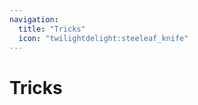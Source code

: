 ```yaml
---
navigation:
  title: "Tricks"
  icon: "twilightdelight:steeleaf_knife"
---
```


# Tricks

<SubPages />